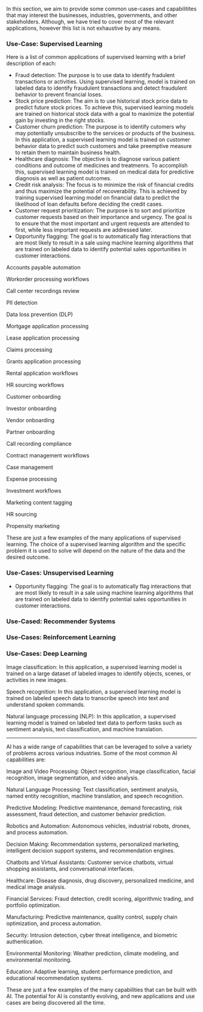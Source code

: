 In this section, we aim to provide some common use-cases and capabilitites that may interest the businesses, industries, governments, and other stakeholders. Although, we have tried to cover most of the relevant applications, however this list is not exhaustive by any means.

### Use-Case: Supervised Learning

Here is a list of common applications of supervised learning with a brief description of each:
- Fraud detection: The purpose is to use data to identify fradulent transactions or activities. Using supervised learning, model is trained on labeled data to identify fraudulent transactions and detect fraudulent behavior to prevent financial loses.
- Stock price prediction: The aim is to use historical stock price data to predict future stock prices. To achieve this, supervised learning models are trained on historical stock data with a goal to maximize the potential gain by investing in the right stocks.
- Customer churn prediction: The purpose is to identify cutomers why may potentially unsubscribe to the services or products of the business. In this application, a supervised learning model is trained on customer behavior data to predict such customers and take preemptive measure to retain them to maintain business health.
- Healthcare diagnosis: The objective is to diagnose various patient conditions and outcome of medicines and treatmenrs. To accomplish this, supervised learning model is trained on medical data for predictive diagnosis as well as patient outcomes.
- Credit risk analysis: The focus is to minimize the risk of financial credits and thus maximize the potential of recoverability. This is achieved by training supervised learning model on financial data to predict the likelihood of loan defaults before deciding the credit cases.
- Customer request prioritization: The purpose is to sort and prioritize customer requests based on their importance and urgency. The goal is to ensure that the most important and urgent requests are attended to first, while less important requests are addressed later.
- Opportunity flagging: The goal is to automatically flag interactions that are most likely to result in a sale using machine learning algorithms that are trained on labeled data to identify potential sales opportunities in customer interactions.

Accounts payable automation

Workorder processing workflows

Call center recordings review

PII detection

Data loss prevention (DLP)

Mortgage application processing

Lease application processing

Claims processing

Grants application processing

Rental application workflows

HR sourcing workflows

Customer onboarding

Investor onboarding

Vendor onboarding

Partner onboarding

Call recording compliance

Contract management workflows

Case management

Expense processing

Investment workflows

Marketing content tagging

HR sourcing

Propensity marketing




These are just a few examples of the many applications of supervised learning. The choice of a supervised learning algorithm and the specific problem it is used to solve will depend on the nature of the data and the desired outcome.

### Use-Cases: Unsupervised Learning

- Opportunity flagging: The goal is to automatically flag interactions that are most likely to result in a sale using machine learning algorithms that are trained on labeled data to identify potential sales opportunities in customer interactions.

### Use-Cased: Recommender Systems

### Use-Cases: Reinforcement Learning

### Use-Cases: Deep Learning

Image classification: In this application, a supervised learning model is trained on a large dataset of labeled images to identify objects, scenes, or activities in new images.

Speech recognition: In this application, a supervised learning model is trained on labeled speech data to transcribe speech into text and understand spoken commands.

Natural language processing (NLP): In this application, a supervised learning model is trained on labeled text data to perform tasks such as sentiment analysis, text classification, and machine translation.

--------------------------------------------------------------------------------
AI has a wide range of capabilities that can be leveraged to solve a variety of problems across various industries. Some of the most common AI capabilities are:

Image and Video Processing: Object recognition, image classification, facial recognition, image segmentation, and video analysis.

Natural Language Processing: Text classification, sentiment analysis, named entity recognition, machine translation, and speech recognition.

Predictive Modeling: Predictive maintenance, demand forecasting, risk assessment, fraud detection, and customer behavior prediction.

Robotics and Automation: Autonomous vehicles, industrial robots, drones, and process automation.

Decision Making: Recommendation systems, personalized marketing, intelligent decision support systems, and recommendation engines.

Chatbots and Virtual Assistants: Customer service chatbots, virtual shopping assistants, and conversational interfaces.

Healthcare: Disease diagnosis, drug discovery, personalized medicine, and medical image analysis.

Financial Services: Fraud detection, credit scoring, algorithmic trading, and portfolio optimization.

Manufacturing: Predictive maintenance, quality control, supply chain optimization, and process automation.

Security: Intrusion detection, cyber threat intelligence, and biometric authentication.

Environmental Monitoring: Weather prediction, climate modeling, and environmental monitoring.

Education: Adaptive learning, student performance prediction, and educational recommendation systems.

These are just a few examples of the many capabilities that can be built with AI. The potential for AI is constantly evolving, and new applications and use cases are being discovered all the time.



